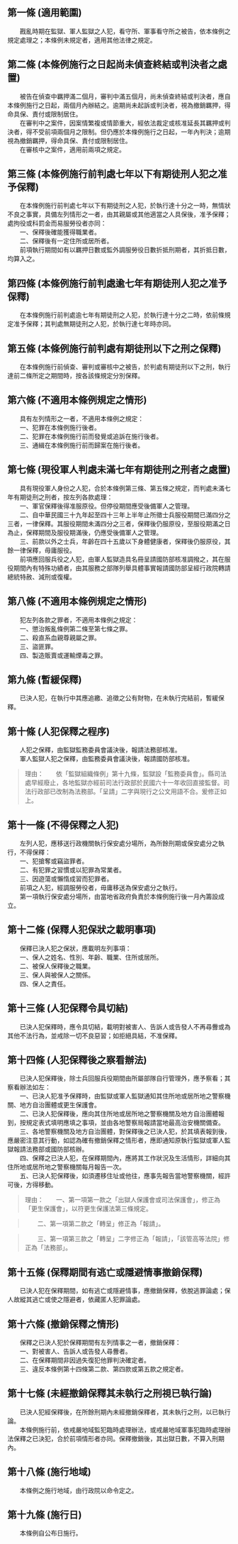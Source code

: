 第一條 (適用範圍)
-----------------
　　戡亂時期在監獄、軍人監獄之人犯，看守所、軍事看守所之被告，依本條例之規定處理之；本條例未規定者，適用其他法律之規定。  


第二條 (本條例施行之日起尚未偵查終結或判決者之處置)
---------------------------------------------------
　　被告在偵查中羈押滿二個月，審判中滿五個月，尚未偵查終結或判決者，應自本條例施行之日起，兩個月內辦結之。逾期尚未起訴或判決者，視為撤銷羈押，得命具保、責付或限制居住。  
　　在審判中之案件，因案情繁複或情節重大，經依法裁定或核准延長其羈押或判決者，得不受前項兩個月之限制。但仍應於本條例施行之日起，一年內判決；逾期視為撤銷羈押，得命具保、責付或限制居住。  
　　在審核中之案件，適用前兩項之規定。  


第三條 (本條例施行前判處七年以下有期徒刑人犯之准予保釋)
-------------------------------------------------------
　　在本條例施行前判處七年以下有期徒刑之人犯，於執行達十分之一時，無情狀不良之事實，具備左列情形之一者，由其親屬或其他適當之人具保後，准予保釋；處拘役或科罰金而易服勞役者亦同：  
　　一、保釋後確能獲得職業者。  
　　二、保釋後有一定住所或居所者。  
　　前項執行期間如有以羈押日數或監外調服勞役日數折抵刑期者，其折抵日數，均算入之。  


第四條 (本條例施行前判處逾七年有期徒刑人犯之准予保釋)
-----------------------------------------------------
　　在本條例施行前判處逾七年有期徒刑之人犯，於執行達十分之二時，依前條規定准予保釋；其判處無期徒刑之人犯，於執行達七年時亦同。  


第五條 (本條例施行前判處有期徒刑以下之刑之保釋)
-----------------------------------------------
　　在本條例施行前偵查、審判或審核中之被告，於判處有期徒刑以下之刑，執行達前二條所定之期間時，按各該條規定分別保釋。  


第六條 (不適用本條例規定之情形)
-------------------------------
　　具有左列情形之一者，不適用本條例之規定：  
　　一、犯罪在本條例施行後者。  
　　二、犯罪在本條例施行前而發覺或追訴在施行後者。  
　　三、通緝在本條例施行前而歸案在施行後者。  


第七條 (現役軍人判處未滿七年有期徒刑之刑者之處置)
-------------------------------------------------
　　具有現役軍人身份之人犯，合於本條例第三條、第五條之規定，而判處未滿七年有期徒刑之刑者，按左列各款處理：  
　　一、軍官保釋後得准服原役。但停役期間應受後備軍人之管理。  
　　二、自中華民國三十九年起至四十三年上半年止所徵士兵服役期間已滿四分之三者，一律保釋。其服役期間未滿四分之三者，保釋後仍服原役，至服役期滿之日為止，保釋期間及服役期滿後，仍應受後備軍人之管理。  
　　三、前款以外之士兵，年齡在四十五歲以下身體健康者，保釋後仍服原役，其餘一律保釋，毋庸服役。  
　　前項應回服兵役之人犯，由軍人監獄造具名冊呈請國防部核准調撥之，其在服役期間內有特殊功績者，由其服務之部隊列舉具體事實報請國防部呈經行政院轉請總統特赦、減刑或復權。  


第八條 (不適用本條例規定之情形)
-------------------------------
　　犯左列各款之罪者，不適用本條例之規定：  
　　一、懲治叛亂條例第二條至第七條之罪。  
　　二、殺直系血親尊親屬之罪。  
　　三、盜匪罪。  
　　四、製造販賣或運輸煙毒之罪。  


第九條 (暫緩保釋)
-----------------
　　已決人犯，在執行中其應追繳、追徵之公有財物，在未執行完結前，暫緩保釋。  


第十條 (人犯保釋之程序)
-----------------------
　　人犯之保釋，由監獄監務委員會議決後，報請法務部核准。  
　　軍人監獄人犯之保釋，由監務委員會議決後，報請國防部核准。  
> 理由：　　依「監獄組織條例」第十九條，監獄設「監務委員會」。縣司法處早經廢止，各地監獄亦經前司法行政部於民國六十一年收回直接監督。司法行政部已改制為法務部。「呈請」二字與現行之公文用語不合。爰修正如上。



第十一條 (不得保釋之人犯)
-------------------------
　　左列人犯，應移送行政機關執行保安處分場所，為所餘刑期或保安處分之執行，不得保釋：  
　　一、犯搶奪或竊盜罪者。  
　　二、有犯罪之習慣或以犯罪為常業者。  
　　三、因遊蕩或懶惰成習而犯罪者。  
　　前項之人犯，經調服勞役者，毋庸移送為保安處分之執行。  
　　第一項執行保安處分場所，由當地省政府負責於本條例施行後一月內籌設成立。  


第十二條 (保釋人犯保狀之載明事項)
---------------------------------
　　保釋已決人犯之保狀，應載明左列事項：  
　　一、保人之姓名、性別、年齡、職業、住所或居所。  
　　二、被保人保釋後之職業。  
　　三、保人與被保人之關係。  
　　四、保人之責任。  


第十三條 (人犯保釋令具切結)
---------------------------
　　已決人犯保釋時，應令具切結，載明對被害人、告訴人或告發人不再尋釁或為其他不法行為，並戒除一切不良惡習；如拒絕具結，不准保釋。  


第十四條 (人犯保釋後之察看辦法)
-------------------------------
　　已決人犯保釋後，除士兵回服兵役期間由所屬部隊自行管理外，應予察看；其察看辦法如左：  
　　一、已決人犯准予保釋時，由監獄或軍人監獄通知其住所地或居所地之警察機關、地方自治團體或更生保護會。  
　　二、已決人犯保釋後，應向其住所地或居所地之警察機關及地方自治團體報到，按規定表式填明應填之事項，並由各地警察局報請當地最高治安機關備查。  
　　三、各地警察機關及地方自治團體，對保釋後之已決人犯，於其填表報到後，應嚴密注意其行動，如認為確有撤銷保釋之情形者，應即通知原執行監獄或軍人監獄報請法務部或國防部核辦。  
　　四、保釋之已決人犯，在保釋期間內，應將其工作狀況及生活情形，詳細向其住所地或居所地之警察機關每月報告一次。  
　　五、已決人犯保釋後，如須遷移住址或他往，應事先報告當地警察機關，經許可後，方得移動。  
> 理由：　　一、第一項第一款之「出獄人保護會或司法保護會」，修正為「更生保護會」，以符更生保護法第三條規定。

> 　　二、第一項第二款之「轉呈」修正為「報請」。

> 　　三、第一項第三款之「轉呈」二字修正為「報請」，「該管高等法院」修正為「法務部」。



第十五條 (保釋期間有逃亡或隱避情事撤銷保釋)
-------------------------------------------
　　已決人犯在保釋期間，如有逃亡或隱避情事，應撤銷保釋，依脫逃罪論處；保人故縱其逃亡或使之隱避者，依藏匿人犯罪論處。  


第十六條 (撤銷保釋之情形)
-------------------------
　　保釋之已決人犯於保釋期間有左列情事之一者，撤銷保釋：  
　　一、對被害人、告訴人或告發人尋釁者。  
　　二、在保釋期間非因過失復犯他罪判決確定者。  
　　三、違反本條例第十四條第二款、第四款或第五款之規定者。  


第十七條 (未經撤銷保釋其未執行之刑視已執行論)
---------------------------------------------
　　已決人犯經保釋後，在所餘刑期內未經撤銷保釋者，其未執行之刑，以已執行論。  
　　本條例施行前，依戒嚴地域監犯臨時處理辦法，或戒嚴地域軍事犯臨時處理辦法保釋之已決犯，合於前項情形者亦同。保釋撤銷後，其出獄日數，不算入刑期內。  


第十八條 (施行地域)
-------------------
　　本條例之施行地域，由行政院以命令定之。  


第十九條 (施行日)
-----------------
　　本條例自公布日施行。